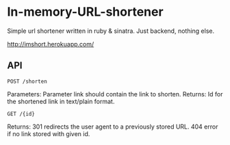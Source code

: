 # In-memory-URL-shortener
Simple url shortener written in ruby &amp; sinatra. Just backend, nothing else.

http://imshort.herokuapp.com/

## API
`POST /shorten`

Parameters: Parameter link should contain the link to shorten.
Returns: Id for the shortened link in text/plain format.

`GET /{id}`

Returns: 301 redirects the user agent to a previously stored URL. 404 error if no link stored with given id.
